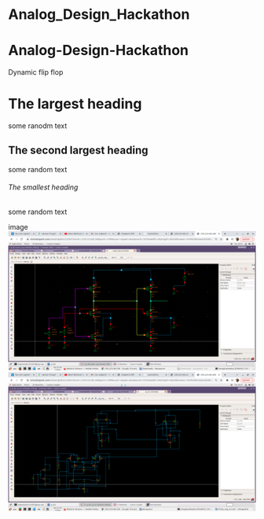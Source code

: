 # Analog_Design_Hackathon

# Analog-Design-Hackathon
Dynamic flip flop

# The largest heading

some ranodm text


## The second largest heading

some random text

###### The smallest heading

some random text 



image
![Caption of image](Pulse_reg_circuit.png)
![Caption of image](Sense_amplifier_circuit.png)
